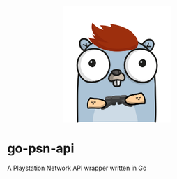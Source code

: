 <p align="center"><img src="assets/gopher_ps_gamer.png" width="250"></p>

# go-psn-api
A Playstation Network API wrapper written in Go
